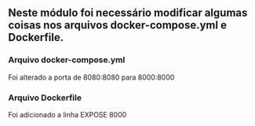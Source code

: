 ## Neste módulo foi necessário modificar algumas coisas nos arquivos docker-compose.yml e Dockerfile.

### Arquivo docker-compose.yml
Foi alterado a porta de 8080:8080 para 8000:8000

### Arquivo Dockerfile
Foi adicionado a linha EXPOSE 8000